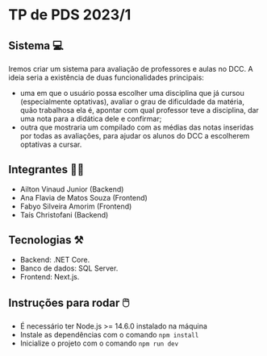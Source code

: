 # TP de PDS 2023/1

## Sistema 💻
Iremos criar um sistema para avaliação de professores e aulas no DCC. A ideia seria a existência de duas funcionalidades principais:
- uma em que o usuário possa escolher uma disciplina que já cursou (especialmente optativas), avaliar o grau de dificuldade da matéria, quão trabalhosa ela é, apontar com qual professor teve a disciplina, dar uma nota para a didática dele e confirmar;
- outra que mostraria um compilado com as médias das notas inseridas por todas as avaliações, para ajudar os alunos do DCC a escolherem optativas a cursar.

## Integrantes 👧🏻
- Ailton Vinaud Junior (Backend)
- Ana Flavia de Matos Souza (Frontend)
- Fabyo Silveira Amorim (Frontend)
- Taís Christofani (Backend)

## Tecnologias ⚒️
- Backend: .NET Core.
- Banco de dados: SQL Server.
- Frontend: Next.js.

## Instruções para rodar 🖱️
- É necessário ter Node.js >= 14.6.0 instalado na máquina
- Instale as dependências com o comando `npm install`
- Inicialize o projeto com o comando `npm run dev`
